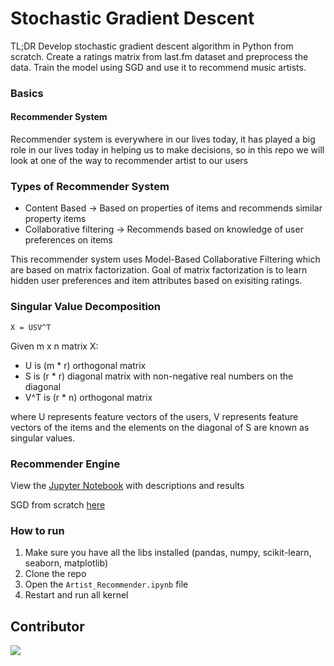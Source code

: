# Stochastic Gradient Descent

TL;DR Develop stochastic gradient descent algorithm in Python from scratch. Create a ratings matrix
from last.fm dataset and preprocess the data. Train the model using SGD and use it to recommend music artists.

### Basics

#### Recommender System
Recommender system is everywhere in our lives today, it has played a big role in our lives today in helping us to make decisions, so in this repo we will look at one of the way to recommender artist to our users

### Types of Recommender System
* Content Based -> Based on properties of items and recommends similar property items
* Collaborative filtering -> Recommends based on knowledge of user preferences on items

This recommender system uses Model-Based Collaborative Filtering which are based on matrix factorization. Goal of matrix factorization is to learn hidden user preferences and item attributes based on exisiting ratings.

### Singular Value Decomposition

```X = USV^T```

Given m x n matrix X:
  - U is (m * r) orthogonal matrix
  - S is (r * r) diagonal matrix with non-negative real numbers on the diagonal
  - V^T is (r * n) orthogonal matrix

where U represents feature vectors of the users, V represents feature vectors of the items and the
elements on the diagonal of S are known as singular values.

### Recommender Engine
View the [Jupyter Notebook](https://github.com/fadilparves/stoch_gradient_descent/blob/master/Artist_Recommender.ipynb) with descriptions and results

SGD from scratch [here](https://github.com/fadilparves/stoch_gradient_descent/blob/master/stoch_gradient_descent.py)

### How to run
1. Make sure you have all the libs installed (pandas, numpy, scikit-learn, seaborn, matplotlib)
2. Clone the repo
3. Open the `Artist_Recommender.ipynb` file
4. Restart and run all kernel

## Contributor
<a href="https://github.com/fadilparves/stoch_gradient_descent/graphs/contributors">
  <img src="https://contributors-img.web.app/image?repo=fadilparves/stoch_gradient_descent" />
</a>
